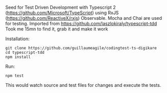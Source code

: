Seed for Test Driven Development with Typescript 2 (https://github.com/Microsoft/TypeScript) using RxJS (https://github.com/ReactiveX/rxjs) Observable.
Mocha and Chai are used for testing.
Imported from https://github.com/laszlokiraly/typescript-tdd
Took me 15mn to find it, grab it and make it work

Installation:
```
git clone https://github.com/guillaumeagile/codingtest-ts-digikare
cd typescript-tdd
npm install
```

Run:
```
npm test
```

This would watch source and test files for changes and execute the tests.
